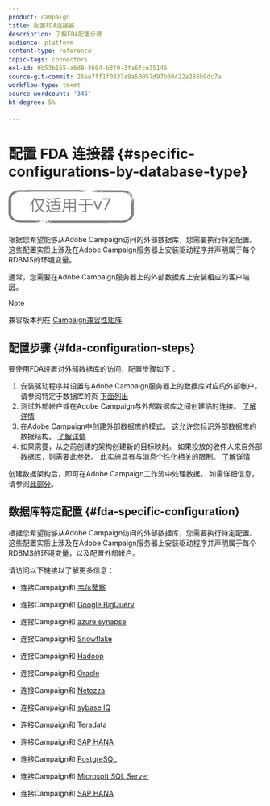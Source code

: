 ```yaml
---
product: campaign
title: 配置FDA连接器
description: 了解FDA配置步骤
audience: platform
content-type: reference
topic-tags: connectors
exl-id: 0b53b165-a6d8-4604-b3f0-3fa6fce35146
source-git-commit: 26ae7ff1f0837a9a50057d97b00422a288b9dc7a
workflow-type: tm+mt
source-wordcount: '346'
ht-degree: 5%

---
```


# 配置 FDA 连接器 {#specific-configurations-by-database-type}

![](../../assets/v7-only.svg)

根据您希望能够从Adobe Campaign访问的外部数据库，您需要执行特定配置。 这些配置实质上涉及在Adobe Campaign服务器上安装驱动程序并声明属于每个RDBMS的环境变量。

通常，您需要在Adobe Campaign服务器上的外部数据库上安装相应的客户端层。

>[!NOTE]
>
>兼容版本列在 [Campaign兼容性矩阵](../../rn/using/compatibility-matrix.md#FederatedDataAccessFDA).

## 配置步骤 {#fda-configuration-steps}

要使用FDA设置对外部数据库的访问，配置步骤如下：

1. 安装驱动程序并设置与Adobe Campaign服务器上的数据库对应的外部帐户。 请参阅特定于数据库的页 [下面列出](#fda-specific-configuration)
1. 测试外部帐户或在Adobe Campaign与外部数据库之间创建临时连接。 [了解详情](../../installation/using/connecting-to-database.md)
1. 在Adobe Campaign中创建外部数据库的模式。 这允许您标识外部数据库的数据结构。 [了解详情](../../installation/using/creating-data-schema.md)
1. 如果需要，从之前创建的架构创建新的目标映射。 如果投放的收件人来自外部数据库，则需要此参数。 此实施具有与消息个性化相关的限制。 [了解详情](../../installation/using/defining-data-mapping.md)

创建数据架构后，即可在Adobe Campaign工作流中处理数据。 如需详细信息，请参阅[此部分](../../workflow/using/accessing-an-external-database--fda-.md)。

## 数据库特定配置 {#fda-specific-configuration}

根据您希望能够从Adobe Campaign访问的外部数据库，您需要执行特定配置。 这些配置实质上涉及在Adobe Campaign服务器上安装驱动程序并声明属于每个RDBMS的环境变量，以及配置外部帐户。

请访问以下链接以了解更多信息：

* 连接Campaign和 [韦尔蒂察](../../installation/using/configure-fda-vertica.md)

* 连接Campaign和 [Google BigQuery](../../installation/using/configure-fda-google-big-query.md)

* 连接Campaign和 [azure synapse](../../installation/using/configure-fda-synapse.md)

* 连接Campaign和 [Snowflake](../../installation/using/configure-fda-snowflake.md)

* 连接Campaign和 [Hadoop](../../installation/using/configure-fda-hadoop.md)

* 连接Campaign和 [Oracle](../../installation/using/configure-fda-oracle.md)

* 连接Campaign和 [Netezza](../../installation/using/configure-fda-netezza.md)

* 连接Campaign和 [sybase IQ](../../installation/using/configure-fda-sybase.md)

* 连接Campaign和 [Teradata](../../installation/using/configure-fda-teradata.md)

* 连接Campaign和 [SAP HANA](../../installation/using/configure-fda-sap-hana.md)

* 连接Campaign和 [PostgreSQL](../../installation/using/configure-fda-postgresql.md)

* 连接Campaign和 [Microsoft SQL Server](../../installation/using/configure-fda-sql.md)

* 连接Campaign和 [SAP HANA](../../installation/using/configure-fda-sap-hana.md)

